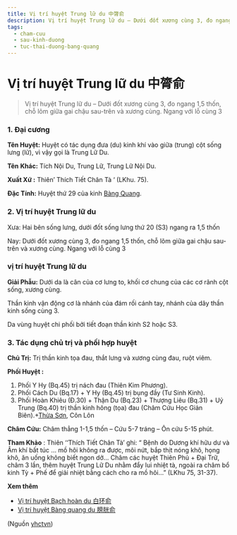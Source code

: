 ```yaml
---
title: Vị trí huyệt Trung lữ du 中膂俞
description: Vị trí huyệt Trung lữ du – Dưới đốt xương cùng 3, đo ngang 1,5 thốn, chỗ lõm giữa gai chậu sau-trên và xương cùng. Ngang với lỗ cùng 3
tags:
  - cham-cuu
  - sau-kinh-duong
  - tuc-thai-duong-bang-quang
---
```


# Vị trí huyệt Trung lữ du 中膂俞 

> Vị trí huyệt Trung lữ du – Dưới đốt xương cùng 3, đo ngang 1,5 thốn, chỗ lõm giữa gai chậu sau-trên và xương cùng. Ngang với lỗ cùng 3

### 1. Đại cương

**Tên Huyệt:** Huyệt có tác dụng đưa (du) kinh khí vào giữa (trung) cột sống lưng (lữ), vì vậy gọi là Trung Lữ Du.

**Tên** **Khác:** Tích Nội Du, Trung Lữ, Trung Lữ Nội Du.

**Xuất Xứ :** Thiên’ Thích Tiết Chân Tà ‘ (LKhu. 75).

**Đặc Tính:** Huyệt thứ 29 của kinh [Bàng Quang](/yhctvn/kinh-tuc-thai-duong-bang-quang/).

### 2. Vị trí huyệt Trung lữ du

Xưa: Hai bên sống lưng, dưới đốt sống lưng thứ 20 (S3) ngang ra 1,5 thốn

Nay: Dưới đốt xương cùng 3, đo ngang 1,5 thốn, chỗ lõm giữa gai chậu sau-trên và xương cùng. Ngang với lỗ cùng 3

### vị trí huyệt Trung lữ du

**Giải Phẫu:** Dưới da là cân của cơ lưng to, khối cơ chung của các cơ rãnh cột sống, xương cùng.

Thần kinh vận động cơ là nhánh của đám rối cánh tay, nhánh của dây thần kinh sống cùng 3.

Da vùng huyệt chi phối bởi tiết đoạn thần kinh S2 hoặc S3.

### 3. Tác dụng chủ trị và phối hợp huyệt

**Chủ Trị:** Trị thần kinh tọa đau, thắt lưng và xương cùng đau, ruột viêm.

**Phối Huyệt :**

1. Phối Y Hy (Bq.45) trị nách đau (Thiên Kim Phương).
2. Phối Cách Du (Bq.17) + Y Hy (Bq.45) trị bụng đầy (Tư Sinh Kinh).
3. Phối Hoàn Khiêu (Đ.30) + Thận Du (Bq.23) + Thượng Liêu (Bq.31) + Uỷ Trung (Bq.40) trị thần kinh hông (tọa) đau (Châm Cứu Học Giản Biên).+[Thừa Sơn](/yhctvn/vi-tri-huyet-thua-son-%e6%89%bf%e5%b1%b1/), Côn Lôn

**Châm Cứu:** Châm thẳng 1-1,5 thốn – Cứu 5-7 tráng – Ôn cứu 5-15 phút.

**Tham Khảo** : Thiên ‘‘Thích Tiết Chân Tà’ ghi: “ Bệnh do Dương khí hữu dư và Âm khí bất túc … mồ hôi không ra được, môi nứt, bắp thịt nóng khô, họng khô, ăn uống không biết ngon dở… Châm các huyệt Thiên Phủ + Đại Trữ, châm 3 lần, thêm huyệt Trung Lữ Du nhằm đẩy lui nhiệt tà, ngoài ra châm bổ kinh Tỳ + Phế để giải nhiệt bằng cách cho ra mồ hôi…” (LKhu 75, 31-37).

**Xem thêm**

* [Vị trí huyệt Bạch hoàn du 白环俞](/yhctvn/vi-tri-huyet-bach-hoan-du-%e7%99%bd%e7%8e%af%e4%bf%9e/)
* [Vị trí huyệt Bàng quang du 膀胱俞](/yhctvn/vi-tri-huyet-bang-quang-du-%e8%86%80%e8%83%b1%e4%bf%9e/)

(Nguồn <a href="https://yhctvn.com/vi-tri-huyet-trung-lu-du-中膂俞/" target="_blank">yhctvn</a>)
